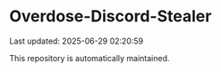 # Overdose-Discord-Stealer

Last updated: 2025-06-29 02:20:59

This repository is automatically maintained.
